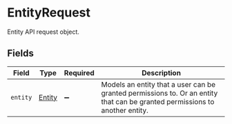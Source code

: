 # EntityRequest

Entity API request object.


## Fields

| Field                                                                                                                       | Type                                                                                                                        | Required                                                                                                                    | Description                                                                                                                 |
| --------------------------------------------------------------------------------------------------------------------------- | --------------------------------------------------------------------------------------------------------------------------- | --------------------------------------------------------------------------------------------------------------------------- | --------------------------------------------------------------------------------------------------------------------------- |
| `entity`                                                                                                                    | [Entity](../../models/shared/entity.md)                                                                                     | :heavy_minus_sign:                                                                                                          | Models an entity that a user can be granted permissions to. Or an entity that can be granted permissions to another entity. |